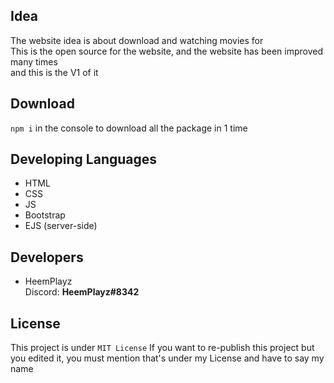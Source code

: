 ## Idea
The website idea is about download and watching movies for  
This is the open source for the website, and the website has been improved many times  
and this is the V1 of it

## Download
`npm i` in the console to download all the package in 1 time

## Developing Languages 
* HTML
* CSS
* JS
* Bootstrap
* EJS (server-side)

## Developers
* HeemPlayz  
Discord: **HeemPlayz#8342**

## License
This project is under `MIT License`
If you want to re-publish this project but you edited it, you must mention that's under my License and have to say my name

